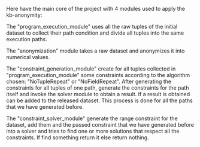 Here have the main core of the project with 4 modules used to apply the kb-anonymity:

The "program_execution_module" uses all the raw tuples of the initial dataset to collect their path condition and divide all tuples into the same execution paths.

The "anonymization" module takes a raw dataset and anonymizes it into numerical values.

The "constraint_generation_module" create for all tuples collected in "program_execution_module" some constraints according to the algorithm chosen:
"NoTupleRepeat" or "NoFieldRepeat". After generating the constraints for all tuples of one path, generate the constraints for the path itself and invoke
the solver module to obtain a result. If a result is obtained can be added to the released dataset. This process is done for all the paths that we have 
generated before.

The "constraint_solver_module" generate the range constraint for the dataset, add them and the passed constraint that we have generated before into
a solver and tries to find one or more solutions that respect all the constraints. If find something return it else return nothing.
